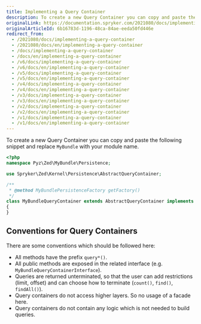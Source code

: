 ```yaml
---
title: Implementing a Query Container
description: To create a new Query Container you can copy and paste the snippet from this article and replace Mymodule with your module name.
originalLink: https://documentation.spryker.com/2021080/docs/implementing-a-query-container
originalArticleId: 6b16783d-1196-48ca-84ae-eeda50fd446e
redirect_from:
  - /2021080/docs/implementing-a-query-container
  - /2021080/docs/en/implementing-a-query-container
  - /docs/implementing-a-query-container
  - /docs/en/implementing-a-query-container
  - /v6/docs/implementing-a-query-container
  - /v6/docs/en/implementing-a-query-container
  - /v5/docs/implementing-a-query-container
  - /v5/docs/en/implementing-a-query-container
  - /v4/docs/implementing-a-query-container
  - /v4/docs/en/implementing-a-query-container
  - /v3/docs/implementing-a-query-container
  - /v3/docs/en/implementing-a-query-container
  - /v2/docs/implementing-a-query-container
  - /v2/docs/en/implementing-a-query-container
  - /v1/docs/implementing-a-query-container
  - /v1/docs/en/implementing-a-query-container
---
```



To create a new Query Container you can copy and paste the following snippet and replace `MyBundle` with your module name.

```php
<?php
namespace Pyz\Zed\MyBundle\Persistence;

use Spryker\Zed\Kernel\Persistence\AbstractQueryContainer;

/**
 * @method MyBundlePersistenceFactory getFactory()
 */
class MyBundleQueryContainer extends AbstractQueryContainer implements MyBundleQueryContainerInterface
{
}
```

## Conventions for Query Containers

There are some conventions which should be followed here:

* All methods have the prefix `query*()`.
* All public methods are exposed in the related interface (e.g. `MyBundleQueryContainerInterface`).
* Queries are returned unterminated, so that the user can add restrictions (limit, offset) and can choose how to terminate (`count()`, `find()`, `findAll()`).
* Query containers do not access higher layers. So no usage of a facade here.
* Query containers do not contain any logic which is not needed to build queries.

